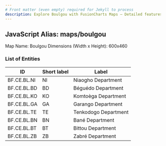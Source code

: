 ```yaml
---
# Front matter (even empty) required for Jekyll to process
description: Explore Boulgou with FusionCharts Maps – Detailed features for seamless integration. Try now & enhance your data visualization today! 
---
```


## JavaScript Alias: maps/boulgou

Map Name: Boulgou
Dimensions (Width x Height): 600x460

### List of Entities

ID | Short label | Label
---|---|---|
BF.CE.BL.NI|NI|Niaogho Department
BF.CE.BL.BD|BD|Béguédo Department
BF.CE.BL.KO|KO|Komtoèga Department
BF.CE.BL.GA|GA|Garango Department
BF.CE.BL.TE|TE|Tenkodogo Department
BF.CE.BL.BN|BN|Bané Department
BF.CE.BL.BT|BT|Bittou Department
BF.CE.BL.ZB|ZB|Zabré Department
